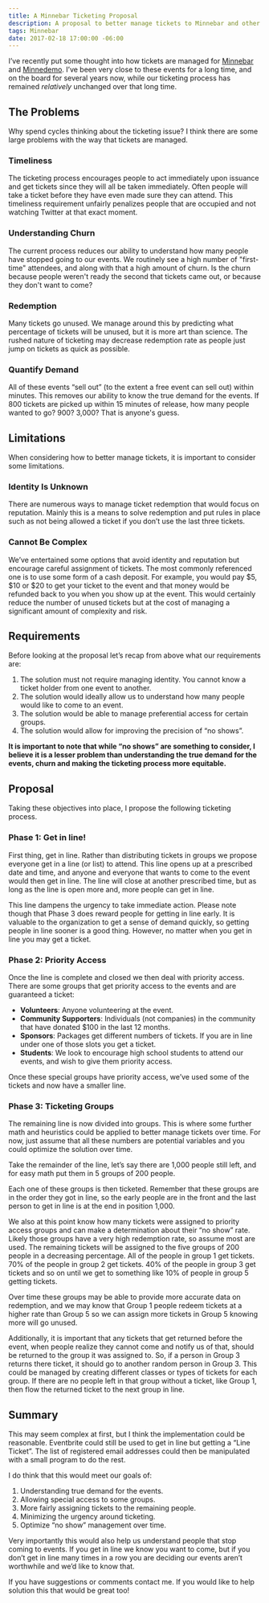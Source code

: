 ```yaml
---
title: A Minnebar Ticketing Proposal
description: A proposal to better manage tickets to Minnebar and other free events.
tags: Minnebar
date: 2017-02-18 17:00:00 -06:00
---
```


I’ve recently put some thought into how tickets are managed for [Minnebar][] and [Minnedemo][]. I’ve been very close to these events for a long time, and on the board for several years now, while our ticketing process has remained *relatively* unchanged over that long time.

## The Problems

Why spend cycles thinking about the ticketing issue? I think there are some  large problems with the way that tickets are managed.

### Timeliness

The ticketing process encourages people to act immediately upon issuance and get tickets since they will all be taken immediately. Often people will take a ticket before they have even made sure they can attend. This timeliness requirement unfairly penalizes people that are occupied and not watching Twitter at that exact moment.

### Understanding Churn

The current process reduces our ability to understand how many people have stopped going to our events. We routinely see a high number of "first-time" attendees, and along with that a high amount of churn. Is the churn because people weren't ready the second that tickets came out, or because they don't want to come?

### Redemption

Many tickets go unused. We manage around this by predicting what percentage of tickets will be unused, but it is more art than science. The rushed nature of ticketing may decrease redemption rate as people just jump on tickets as quick as possible.

### Quantify Demand

All of these events “sell out” (to the extent a free event can sell out) within minutes. This removes our ability to know the true demand for the events. If 800 tickets are picked up within 15 minutes of release, how many people wanted to go? 900? 3,000? That is anyone's guess.

## Limitations

When considering how to better manage tickets, it is important to consider some limitations.

### Identity Is Unknown

There are numerous ways to manage ticket redemption that would focus on reputation. Mainly this is a means to solve redemption and put rules in place such as not being allowed a ticket if you don’t use the last three tickets.

### Cannot Be Complex

We’ve entertained some options that avoid identity and reputation but encourage careful assignment of tickets. The most commonly referenced one is to use some form of a cash deposit. For example, you would pay $5, $10 or $20 to get your ticket to the event and that money would be refunded back to you when you show up at the event. This would certainly reduce the number of unused tickets but at the cost of managing a significant amount of complexity and risk.

## Requirements

Before looking at the proposal let’s recap from above what our requirements are:

1. The solution must not require managing identity. You cannot know a ticket holder from one event to another.
2. The solution would ideally allow us to understand how many people would like to come to an event.
3. The solution would be able to manage preferential access for certain groups.
4. The solution would allow for improving the precision of “no shows”.

**It is important to note that while “no shows” are something to consider, I believe it is a lesser problem than understanding the true demand for the events, churn and making the ticketing process more equitable.**

## Proposal

Taking these objectives into place, I propose the following ticketing process.

### Phase 1: Get in line!

First thing, get in line. Rather than distributing tickets in groups we propose everyone get in a line (or list) to attend. This line opens up at a prescribed date and time, and anyone and everyone that wants to come to the event would then get in line. The line will close at another prescribed time, but as long as the line is open more and, more people can get in line.

This line dampens the urgency to take immediate action. Please note though that Phase 3 does reward people for getting in line early. It is valuable to the organization to get a sense of demand quickly, so getting people in line sooner is a good thing. However, no matter when you get in line you may get a ticket.

### Phase 2: Priority Access

Once the line is complete and closed we then deal with priority access. There are some groups that get priority access to the events and are guaranteed a ticket:

- **Volunteers**: Anyone volunteering at the event.
- **Community Supporters**: Individuals (not companies) in the community that have donated $100 in the last 12 months.
- **Sponsors**: Packages get different numbers of tickets. If you are in line under one of those slots you get a ticket.
- **Students**: We look to encourage high school students to attend our events, and wish to give them priority access.

Once these special groups have priority access, we’ve used some of the tickets and now have a smaller line.

### Phase 3: Ticketing Groups

The remaining line is now divided into groups. This is where some further math and heuristics could be applied to better manage tickets over time. For now, just assume that all these numbers are potential variables and you could optimize the solution over time.

Take the remainder of the line, let’s say there are 1,000 people still left, and for easy math put them in 5 groups of 200 people. 

Each one of these groups is then ticketed. Remember that these groups are in the order they got in line, so the early people are in the front and the last person to get in line is at the end in position 1,000.

We also at this point know how many tickets were assigned to priority access groups and can make a determination about their “no show” rate. Likely those groups have a very high redemption rate, so assume most are used. The remaining tickets will be assigned to the five groups of 200 people in a decreasing percentage. All of the people in group 1 get tickets. 70% of the people in group 2 get tickets. 40% of the people in group 3 get tickets and so on until we get to something like 10% of people in group 5 getting tickets.

Over time these groups may be able to provide more accurate data on redemption, and we may know that Group 1 people redeem tickets at a higher rate than Group 5 so we can assign more tickets in Group 5 knowing more will go unused.

Additionally, it is important that any tickets that get returned before the event, when people realize they cannot come and notify us of that, should be returned to the group it was assigned to. So, if a person in Group 3 returns there ticket, it should go to another random person in Group 3. This could be managed by creating different classes or types of tickets for each group. If there are no people left in that group without a ticket, like Group 1, then flow the returned ticket to the next group in line.

## Summary

This may seem complex at first, but I think the implementation could be reasonable. Eventbrite could still be used to get in line but getting a “Line Ticket”. The list of registered email addresses could then be manipulated with a small program to do the rest.

I do think that this would meet our goals of:

1. Understanding true demand for the events.
2. Allowing special access to some groups.
3. More fairly assigning tickets to the remaining people.
4. Minimizing the urgency around ticketing.
5. Optimize “no show” management over time.

Very importantly this would also help us understand people that stop coming to events. If you get in line we know you want to come, but if you don’t get in line many times in a row you are deciding our events aren’t worthwhile and we’d like to know that.

If you have suggestions or comments contact me. If you would like to help solution this that would be great too!

[minnebar]: http://minnestar.org/minnebar/
[minnedemo]: http://minnestar.org/minnedemo/
